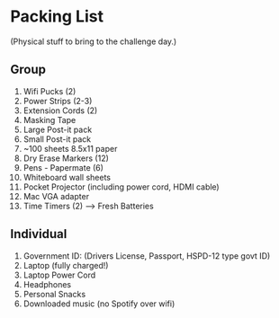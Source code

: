 
# Packing List
(Physical stuff to bring to the challenge day.)

## Group 

1. Wifi Pucks (2)
1. Power Strips (2-3)
1. Extension Cords (2)
1. Masking Tape
1. Large Post-it pack
1. Small Post-it pack
2. ~100 sheets 8.5x11 paper
1. Dry Erase Markers (12)
1. Pens - Papermate (6)
1. Whiteboard wall sheets
1. Pocket Projector (including power cord, HDMI cable)
1. Mac VGA adapter
1. Time Timers (2) --> Fresh Batteries


## Individual

1. Government ID: (Drivers License, Passport, HSPD-12 type govt ID)
1. Laptop (fully charged!)
1. Laptop Power Cord
1. Headphones
1. Personal Snacks
2. Downloaded music (no Spotify over wifi)

